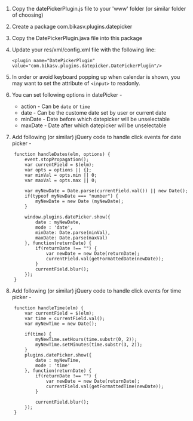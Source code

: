 1. Copy the datePickerPlugin.js file to your 'www' folder (or similar folder of choosing)
2. Create a package com.bikasv.plugins.datepicker
3. Copy the DatePickerPlugin.java file into this package
4. Update your res/xml/config.xml file with the following line:

   `<plugin name="DatePickerPlugin" value="com.bikasv.plugins.datepicker.DatePickerPlugin"/>`

5. In order or avoid keyboard popping up when calendar is shown, you may want to set the attribute of `<input>` to readonly.
6. You can set following options in datePicker -
    * action - Can be `date` or `time`
    * date - Can be the custome date set by user or current date
    * minDate - Date before which datepicker will be unselectable
    * maxDate - Date after which datepicker will be unselectable
7. Add following (or similar) jQuery code to handle click events for date picker -

```
    function handleDates(elm, options) {
        event.stopPropagation();
        var currentField = $(elm);
        var opts = options || {};
        var minVal = opts.min || 0;
        var maxVal = opts.max || 0;
    
        var myNewDate = Date.parse(currentField.val()) || new Date();
        if(typeof myNewDate === "number") {
            myNewDate = new Date (myNewDate);
        }
    
        window.plugins.datePicker.show({
            date : myNewDate,
            mode : 'date',
            minDate: Date.parse(minVal),
            maxDate: Date.parse(maxVal)
        }, function(returnDate) {
            if(returnDate !== "") {
                var newDate = new Date(returnDate);
                currentField.val(getFormattedDate(newDate));
            }
            currentField.blur();
        });
    }
```
8. Add following (or similar) jQuery code to handle click events for time picker -

```
    function handleTime(elm) {
        var currentField = $(elm);
        var time = currentField.val();
        var myNewTime = new Date();
    
        if(time) {
            myNewTime.setHours(time.substr(0, 2));
            myNewTime.setMinutes(time.substr(3, 2));
        }
        plugins.datePicker.show({
            date : myNewTime,
            mode : 'time'
        }, function(returnDate) {
            if(returnDate !== "") {
                var newDate = new Date(returnDate);
                currentField.val(getFormattedTime(newDate));
            }
    
            currentField.blur();
        });
    }
```
